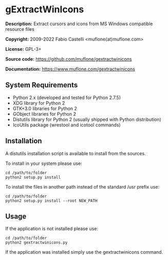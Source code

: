gExtractWinIcons
================
**Description:** Extract cursors and icons from MS Windows compatible resource files

**Copyright:** 2009-2022 Fabio Castelli <muflone(at)muflone.com>

**License:** GPL-3+

**Source code:** https://github.com/muflone/gextractwinicons

**Documentation:** https://www.muflone.com/gextractwinicons

System Requirements
-------------------

* Python 2.x (developed and tested for Python 2.7.5)
* XDG library for Python 2
* GTK+3.0 libraries for Python 2
* GObject libraries for Python 2
* Distutils library for Python 2 (usually shipped with Python distribution)
* IcoUtils package (wrestool and icotool commands)

Installation
------------

A distutils installation script is available to install from the sources.

To install in your system please use:

    cd /path/to/folder
    python2 setup.py install

To install the files in another path instead of the standard /usr prefix use:

    cd /path/to/folder
    python2 setup.py install --root NEW_PATH

Usage
-----

If the application is not installed please use:

    cd /path/to/folder
    python2 gextractwinicons.py

If the application was installed simply use the gextractwinicons command.
